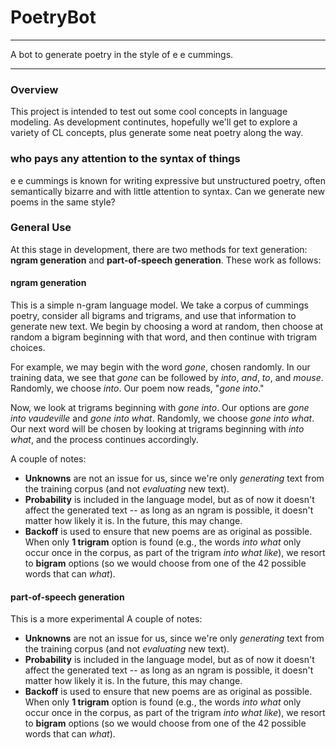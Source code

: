 # PoetryBot
***
A bot to generate poetry in the style of e e cummings.
***
### Overview
This project is intended to test out some cool concepts in language modeling. As development continutes, hopefully we'll get to explore a variety of CL concepts, plus generate some neat poetry along the way.
### who pays any attention to the syntax of things
e e cummings is known for writing expressive but unstructured poetry, often semantically bizarre and with little attention to syntax. Can we generate new poems in the same style?
### General Use
At this stage in development, there are two methods for text generation: **ngram generation** and **part-of-speech generation**. These work as follows:
#### ngram generation
This is a simple n-gram language model. We take a corpus of cummings poetry, consider all bigrams and trigrams, and use that information to generate new text. We begin by choosing a word at random, then choose at random a bigram beginning with that word, and then continue with trigram choices.

For example, we may begin with the word *gone*, chosen randomly. In our training data, we see that *gone* can be followed by *into*, *and*, *to*, and *mouse*. Randomly, we choose *into*. Our poem now reads, "*gone into*."

Now, we look at trigrams beginning with *gone into*. Our options are *gone into vaudeville* and *gone into what*. Randomly, we choose *gone into what*. Our next word will be chosen by looking at trigrams beginning with *into what*, and the process continues accordingly.

A couple of notes:
* **Unknowns** are not an issue for us, since we're only *generating* text from the training corpus (and not *evaluating* new text).
* **Probability** is included in the language model, but as of now it doesn't affect the generated text -- as long as an ngram is possible, it doesn't matter how likely it is. In the future, this may change.
* **Backoff** is used to ensure that new poems are as original as possible. When only **1 trigram** option is found (e.g., the words *into what* only occur once in the corpus, as part of the trigram *into what like*), we resort to **bigram** options (so we would choose from one of the 42 possible words that can *what*).

#### part-of-speech generation
This is a more experimental
A couple of notes:
* **Unknowns** are not an issue for us, since we're only *generating* text from the training corpus (and not *evaluating* new text).
* **Probability** is included in the language model, but as of now it doesn't affect the generated text -- as long as an ngram is possible, it doesn't matter how likely it is. In the future, this may change.
* **Backoff** is used to ensure that new poems are as original as possible. When only **1 trigram** option is found (e.g., the words *into what* only occur once in the corpus, as part of the trigram *into what like*), we resort to **bigram** options (so we would choose from one of the 42 possible words that can *what*).
